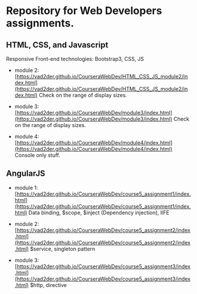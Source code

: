 # Repository for Web Developers assignments.

## HTML, CSS, and Javascript

Responsive Front-end technologies: Bootstrap3, CSS, JS

* module 2: [https://vad2der.github.io/CourseraWebDev/HTML_CSS_JS_module2/index.html](https://vad2der.github.io/CourseraWebDev/HTML_CSS_JS_module2/index.html)  Check on the range of display sizes.

* module 3: [https://vad2der.github.io/CourseraWebDev/module3/index.html](https://vad2der.github.io/CourseraWebDev/module3/index.html)  Check on the range of display sizes.

* module 4: [https://vad2der.github.io/CourseraWebDev/module4/index.html](https://vad2der.github.io/CourseraWebDev/module4/index.html)  Console only stuff.

## AngularJS

* module 1: [https://vad2der.github.io/CourseraWebDev/course5_assignment1/index.html](https://vad2der.github.io/CourseraWebDev/course5_assignment1/index.html) Data binding, $scope, $inject (Dependency injection), IIFE

* module 2: [https://vad2der.github.io/CourseraWebDev/course5_assignment2/index.html](https://vad2der.github.io/CourseraWebDev/course5_assignment2/index.html) $service, singleton pattern

* module 3: [https://vad2der.github.io/CourseraWebDev/course5_assignment3/index.html](https://vad2der.github.io/CourseraWebDev/course5_assignment3/index.html)
$http, directive